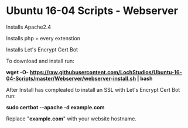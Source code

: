 # Ubuntu 16-04 Scripts - Webserver
Installs Apache2.4

Installs php + every extenstion

Installs Let's Encrypt Cert Bot

To download and install run:

**wget -O- https://raw.githubusercontent.com/LochStudios/Ubuntu-16-04-Scripts/master/Webserver/webserver-install.sh | bash**

After Install has compleated to install an SSL with Let's Encrypt Cert Bot run:

**sudo certbot --apache -d example.com**

Replace "**example.com**" with your website hostname.